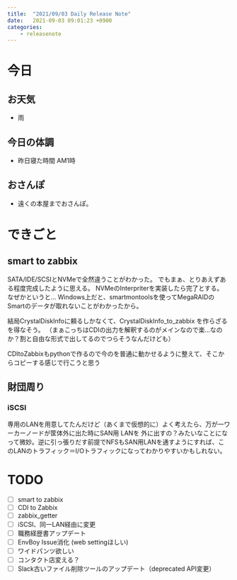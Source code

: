 ```yaml
---
title:  "2021/09/03 Daily Release Note"
date:   2021-09-03 09:01:23 +0900
categories:
	- releasenote
---
```

# 今日

## お天気

* 雨

## 今日の体調

* 昨日寝た時間 AM1時

## おさんぽ

* 遠くの本屋までおさんぽ。

# できごと

## smart to zabbix

SATA/IDE/SCSIとNVMeで全然違うことがわかった。 でもまぁ、とりあえずある程度完成したように思える。
NVMeのInterpriterを実装したら完了とする。
なぜかというと… Windows上だと、smartmontoolsを使ってMegaRAIDのSmartのデータが取れないことがわかったから。

結局CrystalDiskInfoに頼るしかなくて、CrystalDiskInfo_to_zabbix を作らざるを得なそう。
（まぁこっちはCDIの出力を解釈するのがメインなので楽…なのか？割と自由な形式で出してるのでつらそうなんだけども）

CDItoZabbixもpythonで作るので今のを普通に動かせるように整えて、そこからコピーする感じで行こうと思う

## 財団周り

### iSCSI

専用のLANを用意してたんだけど（あくまで仮想的に）よく考えたら、万が一ワーカーノードが筐体外に出た時にSAN用 LANを
外に出すの？みたいなことになって微妙。逆に引っ張りだす前提でNFSもSAN用LANを通すようにすれば、このLANのトラフィック＝I/Oトラフィックになってわかりやすいかもしれない。


# TODO 

- [ ] smart to zabbix
- [ ] CDI to Zabbix
- [ ] zabbix_getter
- [ ] iSCSI、同一LAN経由に変更
- [ ] 職務経歴書アップデート
- [ ] EnvBoy Issue消化 (web settingほしい)
- [ ] ワイドパンツ欲しい
- [ ] コンタクト店変える？
- [ ] Slack古いファイル削除ツールのアップデート（deprecated API変更）
